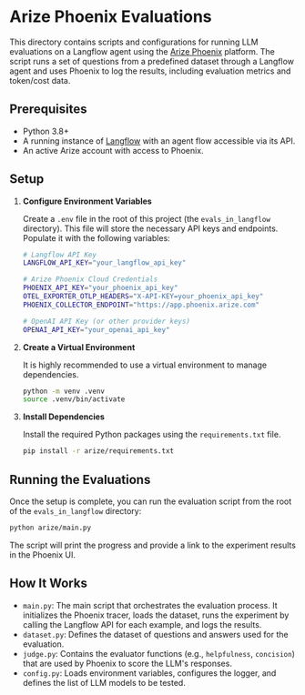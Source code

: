 # Arize Phoenix Evaluations

This directory contains scripts and configurations for running LLM evaluations on a Langflow agent using the [Arize Phoenix](https://www.arize.com/phoenix/) platform. The script runs a set of questions from a predefined dataset through a Langflow agent and uses Phoenix to log the results, including evaluation metrics and token/cost data.

## Prerequisites

*   Python 3.8+
*   A running instance of [Langflow](https://langflow.dev/) with an agent flow accessible via its API.
*   An active Arize account with access to Phoenix.

## Setup

1.  **Configure Environment Variables**

    Create a `.env` file in the root of this project (the `evals_in_langflow` directory). This file will store the necessary API keys and endpoints. Populate it with the following variables:

    ```bash
    # Langflow API Key
    LANGFLOW_API_KEY="your_langflow_api_key"

    # Arize Phoenix Cloud Credentials
    PHOENIX_API_KEY="your_phoenix_api_key"
    OTEL_EXPORTER_OTLP_HEADERS="X-API-KEY=your_phoenix_api_key"
    PHOENIX_COLLECTOR_ENDPOINT="https://app.phoenix.arize.com"

    # OpenAI API Key (or other provider keys)
    OPENAI_API_KEY="your_openai_api_key"
    ```

2.  **Create a Virtual Environment**

    It is highly recommended to use a virtual environment to manage dependencies.

    ```bash
    python -m venv .venv
    source .venv/bin/activate
    ```

3.  **Install Dependencies**

    Install the required Python packages using the `requirements.txt` file.

    ```bash
    pip install -r arize/requirements.txt
    ```

## Running the Evaluations

Once the setup is complete, you can run the evaluation script from the root of the `evals_in_langflow` directory:

```bash
python arize/main.py
```

The script will print the progress and provide a link to the experiment results in the Phoenix UI.

## How It Works

*   `main.py`: The main script that orchestrates the evaluation process. It initializes the Phoenix tracer, loads the dataset, runs the experiment by calling the Langflow API for each example, and logs the results.
*   `dataset.py`: Defines the dataset of questions and answers used for the evaluation.
*   `judge.py`: Contains the evaluator functions (e.g., `helpfulness`, `concision`) that are used by Phoenix to score the LLM's responses.
*   `config.py`: Loads environment variables, configures the logger, and defines the list of LLM models to be tested. 